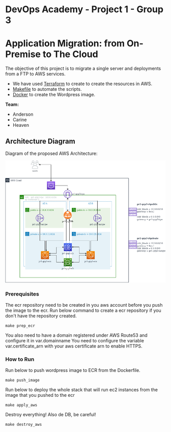 DevOps Academy - Project 1 - Group 3
==================

# Application Migration: from On-Premise to The Cloud

The objective of this project is to migrate a single server and deployments from a FTP to AWS services.
- We have used [Terraform](https://www.terraform.io/) to create to create the resources in AWS.
- [Makefile](Makefile) to automate the scripts.
- [Docker](Dockerfile) to create the Wordpress image.


<b>Team:</b>
- Anderson
- Carine
- Heaven

## Architecture Diagram
Diagram of the proposed AWS Architecture:

![Diagram](images/PR1-grp3(5).png)


### Prerequisites
The ecr repository need to be created in you aws account before you push the image to the ecr.
Run below command to create a ecr repository if you don't have the repository created.
```
make prep_ecr
```

You also need to have a domain registered under AWS Route53 and configure it in var.domainname
You need to configure the variable var.certificate_arn with your aws certificate arn to enable HTTPS.


### How to Run
Run below to push wordpress image to ECR from the Dockerfile. 
```
make push_image
```

Run below to deploy the whole stack that will run ec2 instances from the image that you pushed to the ecr
```
make apply_aws
```

Destroy everything! Also de DB, be careful!
```
make destroy_aws
```
